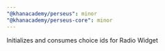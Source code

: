 ```yaml
---
"@khanacademy/perseus": minor
"@khanacademy/perseus-core": minor
---
```


Initializes and consumes choice ids for Radio Widget
